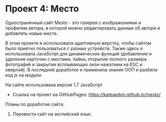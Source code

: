 # Проект 4: Место

Одностраничный сайт Mesto - это галерея с изображениями и профилем автора, в которой можно редактировать данные об авторе и добавлять новые места.   

В этом проекте я использовала адаптивную верстку, чтобы сайтом было приятно пользоваться с разных устройств. Также здесь я использовала JavaScript для динамических функций (добавление и удаление карточек с местами, лайки, открытие полного размера фотографий и закрытие всплывающих окон нажатием на ESC и оверлэй). В последней доработке я применила знания ООП и разбила код js на модули.

На сайте использована версия 1.7 JavaScript

* Ссылка на проект на GitHubPages: https://kateaedon.github.io/mesto/

Планы по доработке сайта:
1. Перевести сайт на английский язык.




